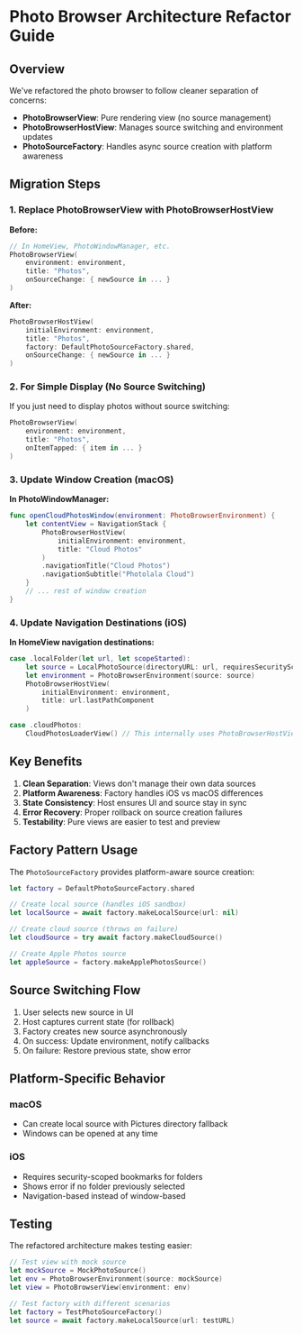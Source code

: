 # Photo Browser Architecture Refactor Guide

## Overview
We've refactored the photo browser to follow cleaner separation of concerns:
- **PhotoBrowserView**: Pure rendering view (no source management)
- **PhotoBrowserHostView**: Manages source switching and environment updates
- **PhotoSourceFactory**: Handles async source creation with platform awareness

## Migration Steps

### 1. Replace PhotoBrowserView with PhotoBrowserHostView

**Before:**
```swift
// In HomeView, PhotoWindowManager, etc.
PhotoBrowserView(
    environment: environment,
    title: "Photos",
    onSourceChange: { newSource in ... }
)
```

**After:**
```swift
PhotoBrowserHostView(
    initialEnvironment: environment,
    title: "Photos",
    factory: DefaultPhotoSourceFactory.shared,
    onSourceChange: { newSource in ... }
)
```

### 2. For Simple Display (No Source Switching)

If you just need to display photos without source switching:

```swift
PhotoBrowserView(
    environment: environment,
    title: "Photos",
    onItemTapped: { item in ... }
)
```

### 3. Update Window Creation (macOS)

**In PhotoWindowManager:**
```swift
func openCloudPhotosWindow(environment: PhotoBrowserEnvironment) {
    let contentView = NavigationStack {
        PhotoBrowserHostView(
            initialEnvironment: environment,
            title: "Cloud Photos"
        )
        .navigationTitle("Cloud Photos")
        .navigationSubtitle("Photolala Cloud")
    }
    // ... rest of window creation
}
```

### 4. Update Navigation Destinations (iOS)

**In HomeView navigation destinations:**
```swift
case .localFolder(let url, let scopeStarted):
    let source = LocalPhotoSource(directoryURL: url, requiresSecurityScope: true)
    let environment = PhotoBrowserEnvironment(source: source)
    PhotoBrowserHostView(
        initialEnvironment: environment,
        title: url.lastPathComponent
    )

case .cloudPhotos:
    CloudPhotosLoaderView() // This internally uses PhotoBrowserHostView
```

## Key Benefits

1. **Clean Separation**: Views don't manage their own data sources
2. **Platform Awareness**: Factory handles iOS vs macOS differences
3. **State Consistency**: Host ensures UI and source stay in sync
4. **Error Recovery**: Proper rollback on source creation failures
5. **Testability**: Pure views are easier to test and preview

## Factory Pattern Usage

The `PhotoSourceFactory` provides platform-aware source creation:

```swift
let factory = DefaultPhotoSourceFactory.shared

// Create local source (handles iOS sandbox)
let localSource = await factory.makeLocalSource(url: nil)

// Create cloud source (throws on failure)
let cloudSource = try await factory.makeCloudSource()

// Create Apple Photos source
let appleSource = factory.makeApplePhotosSource()
```

## Source Switching Flow

1. User selects new source in UI
2. Host captures current state (for rollback)
3. Factory creates new source asynchronously
4. On success: Update environment, notify callbacks
5. On failure: Restore previous state, show error

## Platform-Specific Behavior

### macOS
- Can create local source with Pictures directory fallback
- Windows can be opened at any time

### iOS
- Requires security-scoped bookmarks for folders
- Shows error if no folder previously selected
- Navigation-based instead of window-based

## Testing

The refactored architecture makes testing easier:

```swift
// Test view with mock source
let mockSource = MockPhotoSource()
let env = PhotoBrowserEnvironment(source: mockSource)
let view = PhotoBrowserView(environment: env)

// Test factory with different scenarios
let factory = TestPhotoSourceFactory()
let source = await factory.makeLocalSource(url: testURL)
```